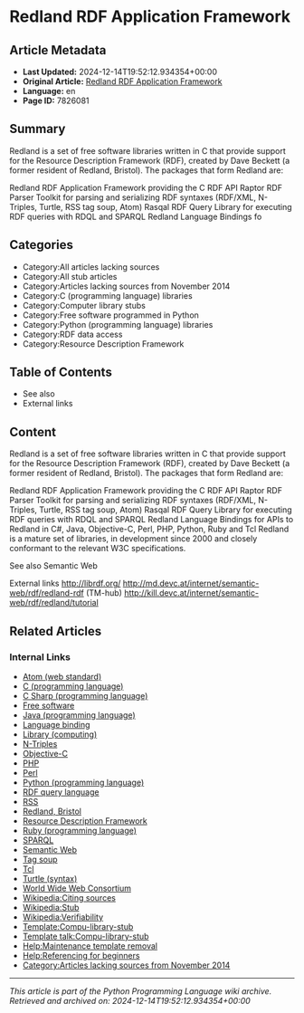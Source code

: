 # Redland RDF Application Framework

## Article Metadata

- **Last Updated:** 2024-12-14T19:52:12.934354+00:00
- **Original Article:** [Redland RDF Application Framework](https://en.wikipedia.org/wiki/Redland_RDF_Application_Framework)
- **Language:** en
- **Page ID:** 7826081

## Summary

Redland is a set of free software libraries written in C that provide support for the Resource Description Framework (RDF), created by Dave Beckett (a former resident of Redland, Bristol).
The packages that form Redland are:

Redland RDF Application Framework providing the C RDF API
Raptor RDF Parser Toolkit for parsing and serializing RDF syntaxes (RDF/XML, N-Triples, Turtle, RSS tag soup, Atom)
Rasqal RDF Query Library for executing RDF queries with RDQL and SPARQL
Redland Language Bindings fo

## Categories

- Category:All articles lacking sources
- Category:All stub articles
- Category:Articles lacking sources from November 2014
- Category:C (programming language) libraries
- Category:Computer library stubs
- Category:Free software programmed in Python
- Category:Python (programming language) libraries
- Category:RDF data access
- Category:Resource Description Framework

## Table of Contents

- See also
- External links

## Content

Redland is a set of free software libraries written in C that provide support for the Resource Description Framework (RDF), created by Dave Beckett (a former resident of Redland, Bristol).
The packages that form Redland are:

Redland RDF Application Framework providing the C RDF API
Raptor RDF Parser Toolkit for parsing and serializing RDF syntaxes (RDF/XML, N-Triples, Turtle, RSS tag soup, Atom)
Rasqal RDF Query Library for executing RDF queries with RDQL and SPARQL
Redland Language Bindings for APIs to Redland in C#, Java, Objective-C, Perl, PHP, Python, Ruby and Tcl
Redland is a mature set of libraries, in development since 2000 and closely conformant to the relevant W3C specifications.

See also
Semantic Web

External links
http://librdf.org/
http://md.devc.at/internet/semantic-web/rdf/redland-rdf (TM-hub)
http://kill.devc.at/internet/semantic-web/rdf/redland/tutorial

## Related Articles

### Internal Links

- [Atom (web standard)](https://en.wikipedia.org/wiki/Atom_(web_standard))
- [C (programming language)](https://en.wikipedia.org/wiki/C_(programming_language))
- [C Sharp (programming language)](https://en.wikipedia.org/wiki/C_Sharp_(programming_language))
- [Free software](https://en.wikipedia.org/wiki/Free_software)
- [Java (programming language)](https://en.wikipedia.org/wiki/Java_(programming_language))
- [Language binding](https://en.wikipedia.org/wiki/Language_binding)
- [Library (computing)](https://en.wikipedia.org/wiki/Library_(computing))
- [N-Triples](https://en.wikipedia.org/wiki/N-Triples)
- [Objective-C](https://en.wikipedia.org/wiki/Objective-C)
- [PHP](https://en.wikipedia.org/wiki/PHP)
- [Perl](https://en.wikipedia.org/wiki/Perl)
- [Python (programming language)](https://en.wikipedia.org/wiki/Python_(programming_language))
- [RDF query language](https://en.wikipedia.org/wiki/RDF_query_language)
- [RSS](https://en.wikipedia.org/wiki/RSS)
- [Redland, Bristol](https://en.wikipedia.org/wiki/Redland,_Bristol)
- [Resource Description Framework](https://en.wikipedia.org/wiki/Resource_Description_Framework)
- [Ruby (programming language)](https://en.wikipedia.org/wiki/Ruby_(programming_language))
- [SPARQL](https://en.wikipedia.org/wiki/SPARQL)
- [Semantic Web](https://en.wikipedia.org/wiki/Semantic_Web)
- [Tag soup](https://en.wikipedia.org/wiki/Tag_soup)
- [Tcl](https://en.wikipedia.org/wiki/Tcl)
- [Turtle (syntax)](https://en.wikipedia.org/wiki/Turtle_(syntax))
- [World Wide Web Consortium](https://en.wikipedia.org/wiki/World_Wide_Web_Consortium)
- [Wikipedia:Citing sources](https://en.wikipedia.org/wiki/Wikipedia:Citing_sources)
- [Wikipedia:Stub](https://en.wikipedia.org/wiki/Wikipedia:Stub)
- [Wikipedia:Verifiability](https://en.wikipedia.org/wiki/Wikipedia:Verifiability)
- [Template:Compu-library-stub](https://en.wikipedia.org/wiki/Template:Compu-library-stub)
- [Template talk:Compu-library-stub](https://en.wikipedia.org/wiki/Template_talk:Compu-library-stub)
- [Help:Maintenance template removal](https://en.wikipedia.org/wiki/Help:Maintenance_template_removal)
- [Help:Referencing for beginners](https://en.wikipedia.org/wiki/Help:Referencing_for_beginners)
- [Category:Articles lacking sources from November 2014](https://en.wikipedia.org/wiki/Category:Articles_lacking_sources_from_November_2014)

---
_This article is part of the Python Programming Language wiki archive._
_Retrieved and archived on: 2024-12-14T19:52:12.934354+00:00_